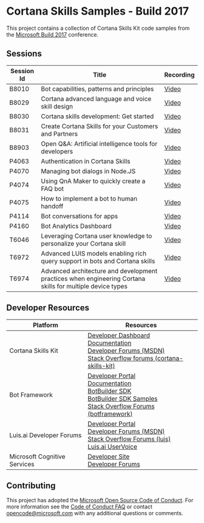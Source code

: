  # Cortana Skills Samples - Build 2017

This project contains a collection of Cortana Skills Kit code samples from the [Microsoft Build 2017](http://build.microsoft.com/) conference.

## Sessions

| Session Id | Title | Recording |
|------------|-------|-----------|
| B8010 | Bot capabilities, patterns and principles | [Video](https://channel9.msdn.com/events/Build/2017/B8010) |
| B8029 | Cortana advanced language and voice skill design | [Video](https://channel9.msdn.com/events/Build/2017/B8029) |
| B8030 | Cortana skills development: Get started | [Video](https://channel9.msdn.com/events/Build/2017/B8030) |
| B8031 | Create Cortana Skills for your Customers and Partners | [Video](https://channel9.msdn.com/events/Build/2017/B8031) |
| B8903 | Open Q&A: Artificial intelligence tools for developers | [Video](https://channel9.msdn.com/events/Build/2017/B8903) |
| P4063 | Authentication in Cortana Skills | [Video](https://channel9.msdn.com/events/Build/2017/P4063) |
| P4070 | Managing bot dialogs in Node.JS | [Video](https://channel9.msdn.com/events/Build/2017/P4070) |
| P4074 | Using QnA Maker to quickly create a FAQ bot | [Video](https://channel9.msdn.com/events/Build/2017/P4074) |
| P4075 | How to implement a bot to human handoff | [Video](https://channel9.msdn.com/events/Build/2017/P4075) |
| P4114 | Bot conversations for apps | [Video](https://channel9.msdn.com/events/Build/2017/P4114) |
| P4160 | Bot Analytics Dashboard | [Video](https://channel9.msdn.com/events/Build/2017/P4160) |
| T6046 | Leveraging Cortana user knowledge to personalize your Cortana skill | [Video](https://channel9.msdn.com/events/Build/2017/T6046) |
| T6972 | Advanced LUIS models enabling rich query support in bots and Cortana skills | [Video](https://channel9.msdn.com/events/Build/2017/T6972) |
| T6974 | Advanced architecture and development practices when engineering Cortana skills for multiple device types | [Video](https://channel9.msdn.com/events/Build/2017/T6974) |

## Developer Resources

| Platform     | Resources |
|--------------|-----------|
| Cortana Skills Kit | [Developer Dashboard](https://developer.microsoft.com/en-US/cortana/dashboard)<br/>[Documentation](http://aka.ms/CortanaSkillsDocs)<br/>[Developer Forums (MSDN)](https://social.msdn.microsoft.com/Forums/en-us/home?forum=cortanaskillskit )<br/>[Stack Overflow forums (cortana-skills-kit)](http://stackoverflow.com/questions/tagged/cortana-skills-kit) |
| Bot Framework| [Developer Portal](https://dev.botframework.com/)<br/>[Documentation](https://aka.ms/botdocs)<br/>[BotBuilder SDK](https://github.com/Microsoft/BotBuilder)<br/>[BotBuilder SDK Samples](https://github.com/Microsoft/BotBuilder-Samples)<br/>[Stack Overflow Forums (botframework)](http://stackoverflow.com/questions/tagged/botframework) |
| Luis.ai Developer Forums | [Developer Portal](https://www.luis.ai/)<br/>[Developer Forums (MSDN)](https://social.msdn.microsoft.com/Forums/windows/home?forum=LUIS)<br/>[Stack Overflow Forums (luis)](http://stackoverflow.com/questions/tagged/luis)<br/>[Luis.ai UserVoice](https://cognitive.uservoice.com/forums/551524-luis) |
| Microsoft Cognitive Services | [Developer Site](https://www.microsoft.com/cognitive-services)<br/>[Developer Forums](https://social.msdn.microsoft.com/Forums/en-US/home?forum=mlapi) |

## Contributing

This project has adopted the [Microsoft Open Source Code of Conduct](https://opensource.microsoft.com/codeofconduct/). For more information see the [Code of Conduct FAQ](https://opensource.microsoft.com/codeofconduct/faq/) or contact [opencode@microsoft.com](mailto:opencode@microsoft.com) with any additional questions or comments.
